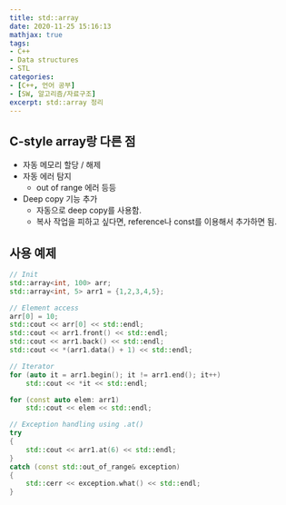 ```yaml
---
title: std::array
date: 2020-11-25 15:16:13
mathjax: true
tags: 
- C++
- Data structures
- STL
categories: 
- [C++, 언어 공부]
- [SW, 알고리즘/자료구조]
excerpt: std::array 정리
---
```


## C-style array랑 다른 점

- 자동 메모리 할당 / 해제
- 자동 에러 탐지
  - out of range 에러 등등
- Deep copy 기능 추가
  - 자동으로 deep copy를 사용함.
  - 복사 작업을 피하고 싶다면, reference나 const를 이용해서 추가하면 됨.

## 사용 예제

```cpp
// Init
std::array<int, 100> arr;
std::array<int, 5> arr1 = {1,2,3,4,5};

// Element access
arr[0] = 10;
std::cout << arr[0] << std::endl;
std::cout << arr1.front() << std::endl;
std::cout << arr1.back() << std::endl;
std::cout << *(arr1.data() + 1) << std::endl;

// Iterator
for (auto it = arr1.begin(); it != arr1.end(); it++)
    std::cout << *it << std::endl;

for (const auto elem: arr1)
    std::cout << elem << std::endl;

// Exception handling using .at()
try
{
    std::cout << arr1.at(6) << std::endl;    
}
catch (const std::out_of_range& exception)
{
    std::cerr << exception.what() << std::endl;
}

```


